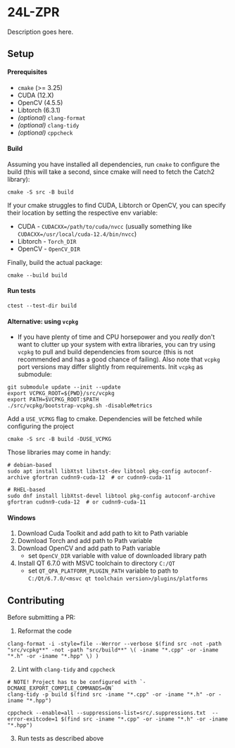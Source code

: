 # 24L-ZPR

Description goes here.

## Setup

#### Prerequisites
- `cmake` (>= 3.25)
- CUDA (12.X)
- OpenCV (4.5.5)
- Libtorch (6.3.1)
- _(optional)_ `clang-format`
- _(optional)_ `clang-tidy`
- _(optional)_ `cppcheck`

#### Build

Assuming you have installed all dependencies, run `cmake` to configure the build (this will take a second, since cmake will need to fetch the Catch2 library):

```shell
cmake -S src -B build
```

If your cmake struggles to find CUDA, Libtorch or OpenCV, you can specify their location by setting the respective env variable:
- CUDA - `CUDACXX=/path/to/cuda/nvcc` (usually something like `CUDACXX=/usr/local/cuda-12.4/bin/nvcc`)
- Libtorch - `Torch_DIR`
- OpenCV - `OpenCV_DIR`


Finally, build the actual package:

```shell
cmake --build build
```

#### Run tests
```shell
ctest --test-dir build
```


#### Alternative: using `vcpkg`
- If you have plenty of time and CPU horsepower and you *really* don't want to clutter up your system with extra libraries, you can try using `vcpkg` to pull and build dependencies from source (this is not recommended and has a good chance of failing). Also note that `vcpkg` port versions may differ slightly from requirements.  Init `vcpkg` as submodule:


```shell
git submodule update --init --update
export VCPKG_ROOT=${PWD}/src/vcpkg
export PATH=$VCPKG_ROOT:$PATH
./src/vcpkg/bootstrap-vcpkg.sh -disableMetrics
```

Add a `USE_VCPKG` flag to cmake. Dependencies will be fetched while configuring the project

```shell
cmake -S src -B build -DUSE_VCPKG
```

Those libraries may come in handy:

```shell
# debian-based
sudo apt install libXtst libxtst-dev libtool pkg-config autoconf-archive gfortran cudnn9-cuda-12  # or cudnn9-cuda-11

# RHEL-based 
sudo dnf install libXtst-devel libtool pkg-config autoconf-archive gfortran cudnn9-cuda-12  # or cudnn9-cuda-11
```

#### Windows
1. Download Cuda Toolkit and add path to kit to Path variable
2. Download Torch and add path to Path variable
3. Download OpenCV and add path to Path variable
   - set `OpenCV_DIR` variable with value of downloaded library path
4. Install QT 6.7.0 with MSVC toolchain to directory `C:/QT`
   - set `QT_QPA_PLATFORM_PLUGIN_PATH` variable to path to `C:/Qt/6.7.0/<msvc qt toolchain version>/plugins/platforms`

## Contributing

Before submitting a PR:

1. Reformat the code

```shell
clang-format -i -style=file --Werror --verbose $(find src -not -path "src/vcpkg**" -not -path "src/build**" \( -iname "*.cpp" -or -iname "*.h" -or -iname "*.hpp" \) )
```

2. Lint with `clang-tidy` and `cppcheck`
```shell
# NOTE! Project has to be configured with `-DCMAKE_EXPORT_COMPILE_COMMANDS=ON`
clang-tidy -p build $(find src -iname "*.cpp" -or -iname "*.h" -or -iname "*.hpp")
```

```shell
cppcheck --enable=all --suppressions-list=src/.suppressions.txt  --error-exitcode=1 $(find src -iname "*.cpp" -or -iname "*.h" -or -iname "*.hpp")
```

3. Run tests as described above
